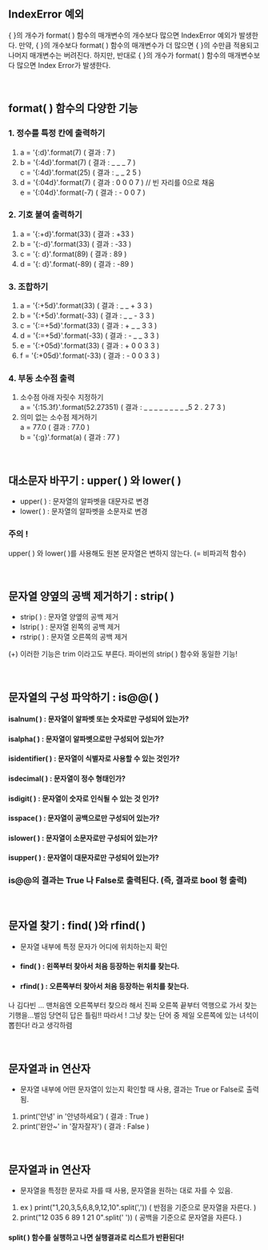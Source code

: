 ## IndexError 예외
{ }의 개수가 format( ) 함수의 매개변수의 개수보다 많으면 IndexError 예외가 발생한다.
만약, { }의 개수보다  format( ) 함수의 매개변수가 더 많으면 { }의 수만큼 적용되고 나머지 매개변수는 버려진다. 하지만,  반대로
{ }의 개수가 format( ) 함수의 매개변수보다 많으면 Index Error가 발생한다. 

<br>

## format( ) 함수의 다양한 기능
### 1. 정수를 특정 칸에 출력하기
1. a = '{:d}'.format(7) ( 결과 : 7 )
2.  b = '{:4d}'.format(7) ( 결과 : _ _ _ 7 )  <br>
     c = '{:4d}'.format(25) ( 결과 : _ _ 2 5 ) 
3.  d = '{:04d}'.format(7) ( 결과 : 0 0 0 7 )  // 빈 자리를 0으로 채움 <br>
     e = '{:04d}'.format(-7) ( 결과 : - 0 0 7 )  

### 2. 기호 붙여 출력하기
1. a = '{:+d}'.format(33) ( 결과 : +33 )
2. b = '{:-d}'.format(33) ( 결과 : -33 )
3. c = '{: d}'.format(89) ( 결과 : 89 )
4. d = '{: d}'.format(-89) ( 결과 : -89 )

### 3. 조합하기
1. a =  '{:+5d}'.format(33) ( 결과 : _ _ + 3 3  )
2. b =  '{:+5d}'.format(-33) ( 결과 : _ _ - 3 3  )
3. c  =  '{:=+5d}'.format(33) ( 결과 : + _ _ 3 3  )
4. d =  '{:=+5d}'.format(-33) ( 결과 : - _ _ 3 3  )
5. e =  '{:+05d}'.format(33) ( 결과 : + 0 0 3 3  )
6. f =  '{:+05d}'.format(-33) ( 결과 : - 0 0 3 3  )

### 4. 부동 소수점 출력
1. 소수점 아래 자릿수 지정하기 <br>
a = '{:15.3f}'.format(52.27351) ( 결과 : _ _ _ _ _ _ _ _ _5 2 . 2 7 3 )
2. 의미 없는 소수점 제거하기 <br>
a = 77.0 ( 결과 : 77.0 ) <br>
b = '{:g}'.format(a) ( 결과 : 77 )

<br>

## 대소문자 바꾸기 : upper( ) 와 lower( )
- upper( ) : 문자열의 알파벳을 대문자로 변경
- lower( ) : 문자열의 알파벳을 소문자로 변경

### 주의 ! 
upper( ) 와 lower( )를 사용해도 원본 문자열은 변하지 않는다.
(= 비파괴적 함수)

<br>

## 문자열 양옆의 공백 제거하기 : strip( ) 
- strip( ) : 문자열 양옆의 공백 제거
- lstrip( ) : 문자열 왼쪽의 공백 제거
- rstrip( ) : 문자열 오른쪽의 공백 제거

(+) 이러한 기능은 trim 이라고도 부른다.  파이썬의 strip( ) 함수와 동일한 기능!

<br>

## 문자열의 구성 파악하기 : is@@( )
#### isalnum( ) : 문자열이 알파벳 또는 숫자로만 구성되어 있는가?
#### isalpha( ) : 문자열이 알파벳으로만 구성되어 있는가?
#### isidentifier( ) : 문자열이 식별자로 사용할 수 있는 것인가?
#### isdecimal( ) : 문자열이 정수 형태인가?
#### isdigit( ) : 문자열이 숫자로 인식될 수 있는 것 인가?
#### isspace( ) : 문자열이 공백으로만 구성되어 있는가?
#### islower( ) : 문자열이 소문자로만 구성되어 있는가?
#### isupper( ) : 문자열이 대문자로만 구성되어 있는가?

### is@@의 결과는 True 나 False로 출력된다. (즉, 결과로 bool 형 출력)

<br>

## 문자열 찾기 : find( )와 rfind( )
- 문자열 내부에 특정 문자가 어디에 위치하는지 확인
- #### find( ) : 왼쪽부터 찾아서 처음 등장하는 위치를 찾는다.
- #### rfind( ) : 오른쪽부터 찾아서 처음 등장하는 위치를 찾는다. 
나 김다빈 ... 맨처음엔 오른쪽부터 찾으라 해서 진짜 오른쪽 끝부터 역행으로 가서 찾는 기행을...벌임 당연히 답은 틀림!! 따라서 ! 그냥 찾는 단어 중 제일 오른쪽에 있는 녀석이 뽑힌다! 라고 생각하렴

<br>

## 문자열과 in 연산자 
- 문자열 내부에 어떤 문자열이 있는지 확인할 때 사용, 결과는 True or False로 출력됨.
1. print('안녕' in '안녕하세요') ( 결과 : True )
2. print('완안~' in '잘자잘자') ( 결과 : False )

<br>

## 문자열과 in 연산자 
- 문자열을 특정한 문자로 자를 때 사용, 문자열을 원하는 대로 자를 수 있음.
1. ex ) print("1,20,3,5,6,8,9,12,10".split(',')) ( 반점을 기준으로 문자열을 자른다. )
2. print("12 035 6 89 1 21 0".split(' ')) ( 공백을 기준으로 문자열을 자른다. )

#### split( ) 함수를 실행하고 나면 실행결과로 리스트가 반환된다!